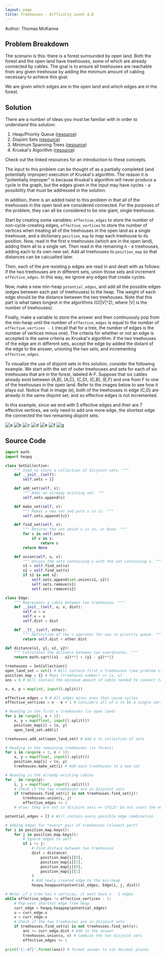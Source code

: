 ```yaml
---
layout: page
title: Treehouses - Difficulty Level 4.8
---
```


Author: Thomas McKanna

## Problem Breakdown

The scenario is this: there is a forest surrounded by open land. Both the forest
and the open land have treehouses, some of which are already connected by cables.
The goal is to ensure all treehouses are reachable from any given treehouse by
adding the minimum amount of cabling necessary to achieve this goal.

We are given which edges are in the open land and which edges are in the forest.

## Solution

There are a number of ideas you must be familiar with in order to understand
this solution:

1. Heap/Priortiy Queue ([resource](https://en.wikipedia.org/wiki/Heap_(data_structure)))
2. Disjoint Sets ([resource](https://en.wikipedia.org/wiki/Disjoint_sets))
3. Minimum Spanning Trees ([resource](https://en.wikipedia.org/wiki/Minimum_spanning_tree))
4. Kruskal's Algorithm ([resource](https://en.wikipedia.org/wiki/Kruskal%27s_algorithm))

Check out the linked resources for an introduction to these concepts.

The input to this problem can be thought of as a partially completed 
(and potentially improper) execution of Kruskal's algorithm. The reason
it is "potentially improper" is because Kruskal's algorithm
will never produce a cycle in the graph, but the edges given in the input may
have cycles - a possibility that must be addressed in the solution.

In addition, there is an added twist to this problem in that all of the treehouses
in the open land are considered connected. For the purposes of the problem, they
can all be considered to be one giant, single treehouse.

Start by creating some variables: `effective_edges` to store the number of non-cycle-creating
edges, `effective_vertices` to store the number of vertices when treating all
of the treehouses in the open land as a single treehouse, and a dictionary `position_map` to map each treehouse to its
position. Now, read in the first e treehouses (which are in the open land), adding
them all to a single set. Then read in the remaining n - e treehouses, adding each to 
its own new set. Add all treehouses to `position_map` so that distances can
be calcualted later.

Then, each of the pre-existing p edges are read in and dealt with as follows:
if the two treehouses are in different sets, union those sets and increment
`effective_edges`. In this way, we ignore any edges that create cycles.

Now, make a new min-heap `potential_edges`, and add all the possible edges (edges
between each pair of treehouses) to the heap. The weight of each edge should 
be the distance between the two treehouses. Note that this part is what takes
longest in the algorithms (O(|V|^2), where |V| is the number of treehouses).

Finally, make a variable to store the answer and then continuously pop from the 
min-heap until the number of `effective_edges` is equal to the number of 
`effective_vertices - 1` (recall that for a tree, the number of edges is the 
number of vertices minus one). The criteria for whether or not an edge is accepted 
is the same criteria as Kruskal's algorithm: if the two treehouses of the edge are in different 
sets, accept the edge by added the distant of the edge to the answer, unioning 
the two sets, and incrementing `effective_edges`.

To visualize the use of disjoint sets in this solution, consider the following
example. We start with the set of outer treehouses and sets for each of six
treehouses that are in the forest, labeled A-F. Suppose that six cables already
exist between (A,B), (A,C), (C,D), (C,B), (E,F) and one from F to one of the treehouses
in the open land. Refer to the images below to see how it plays out. Notice
that in image (e), both of the treehouses in edge (C,D) are already in the same
disjoint set, and so effective edges is not incremented.

In this example, since we end with 5 effective edges and their are 7 effective
vertices, we only need to add one more edge, the shortest edge the connected the two
remaining disjoint sets.

![a](/assets/solution_img/treehouses/a.PNG "a")
![b](/assets/solution_img/treehouses/b.PNG "b")
![c](/assets/solution_img/treehouses/c.PNG "c")
![d](/assets/solution_img/treehouses/d.PNG "d")
![e](/assets/solution_img/treehouses/e.PNG "e")
![f](/assets/solution_img/treehouses/f.PNG "f")
![g](/assets/solution_img/treehouses/g.PNG "g")


## Source Code

```python
import math
import heapq

class SetCollection:
    """ Used to store a collection of disjoint sets. """
    def __init__(self):
        self.sets = []

    def add_set(self, s):
        """ Adds an already existing set. """
        self.sets.append(s)

    def make_set(self, v):
        """ Makes a new set and puts v in it. """
        self.sets.append({v})

    def find_set(self, v):
        """ Returns the set which v is in, or None. """
        for s in self.sets:
            if v in s:
                return s
        return None

    def union(self, u, v):
        """ Unions the sets containing u with the set containing v. """
        s1 = self.find_set(u)
        s2 = self.find_set(v)
        if s1 is not s2:
            self.sets.append(set.union(s1, s2))
            self.sets.remove(s1)
            self.sets.remove(s2)

class Edge:
    """ Represents a cable between two treehouses. """
    def __init__(self, u, v, dist):
        self.u = u
        self.v = v
        self.dist = dist

    def __lt__(self, other):
        """ Definition of the < operator for use in priority queue. """
        return self.dist < other.dist

def distance(x1, y1, x2, y2):
    """ Calculates the distance between two coordinates. """
    return math.sqrt((x1 - x2)**2 + (y1 - y2)**2)

treehouses = SetCollection()
open_land_set = set() # Will contain first e treehouses (see problem statement)
position_map = {} # Maps (treehouse number) => (x, y)
ans = 0 # Will contain the minimum amount of cable needed to connect treehouses

n, e, p = map(int, input().split())

effective_edges = 0 # All edges minus ones that cause cycles
effective_vertices = n - e + 1 # Considers all of e to be a single vertex

# Reading in the first e treehouses (in open land)
for i in range(1, e + 1):
    x, y = map(float, input().split())
    position_map[i] = (x, y)
    open_land_set.add(i)

treehouses.add_set(open_land_set) # Add e to collection of sets

# Reading in the remaining treehouses (in forest)
for i in range(e + 1, n + 1):
    x, y = map(float, input().split())
    position_map[i] = (x, y)
    treehouses.make_set(i) # Add each treehouses to a new set

# Reading in the already existing cables
for _ in range(p):
    i, j = map(float, input().split())
    # Check if the two treehouses are in disjoint sets
    if treehouses.find_set(i) is not treehouses.find_set(j):
        treehouses.union(i, j)
        effective_edges += 1
    # else: they are not in disjoint sets => CYCLE! Do not count the edge.

potential_edges = [] # Will contain every possible edge combination

# Adding edges for *every* pair of treehouses (slowest part)
for i in position_map.keys():
    for j in position_map.keys():
        # Ignore edges to self
        if i != j:
            # Find distace between two treehouses
            dist = distance(
                position_map[i][0],
                position_map[i][1],
                position_map[j][0],
                position_map[j][1]
            )
            # Add newly created edge to the min-heap
            heapq.heappush(potential_edges, Edge(i, j, dist))

# Note: if a tree has n vertices, it must have n - 1 edges
while effective_edges != effective_vertices - 1:
    # Pop next shortest edge from heap
    curr_edge = heapq.heappop(potential_edges)
    u = curr_edge.u
    v = curr_edge.v
    # Check if the two treehouses are in disjoint sets
    if treehouses.find_set(u) is not treehouses.find_set(v):
        ans += curr_edge.dist # Add to the answer
        treehouses.union(u, v) # Combine the two disjoint sets
        effective_edges += 1 
    
print('{:.6f}'.format(ans)) # format answer to six decimal places
```
